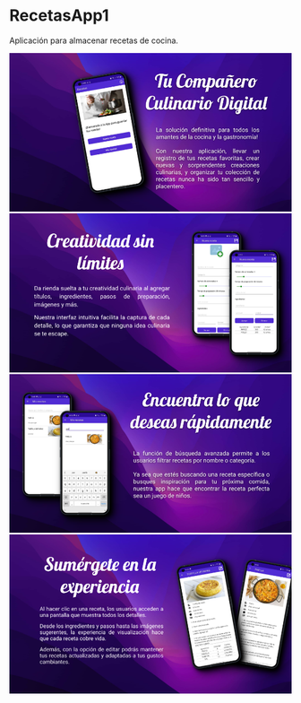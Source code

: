 # RecetasApp1

Aplicación para almacenar recetas de cocina.

![Captura 1](./Capturas%20y%20presentación%20de%20la%20App/Tu%20Compañero%20Culinario%20Digital%201.png)
![Captura 2](./Capturas%20y%20presentación%20de%20la%20App/Tu%20Compañero%20Culinario%20Digital%202.png)
![Captura 3](./Capturas%20y%20presentación%20de%20la%20App/Tu%20Compañero%20Culinario%20Digital%203.png)
![Captura 4](./Capturas%20y%20presentación%20de%20la%20App/Tu%20Compañero%20Culinario%20Digital%204.png)
